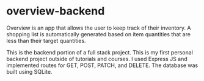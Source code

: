# overview-backend

Overview is an app that allows the user to keep track of their inventory. A shopping list is automatically generated based on item quantities that are less than their target quantities.

This is the backend portion of a full stack project. This is my first personal backend project outside of tutorials and courses. I used Express JS and implemented routes for GET, POST, PATCH, and DELETE. The database was built using SQLite. 
